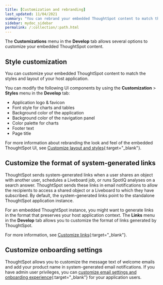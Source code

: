 ```yaml
---
title: [Customization and rebranding]
last_updated: 11/04/2021
summary: "You can rebrand your embedded ThoughtSpot content to match the look and feel of your host application and customize system-generated links and notifications."
sidebar: mydoc_sidebar
permalink: /:collection/:path.html
---
```


The **Customizations** menu in the **Develop** tab allows several options to customize your embedded ThoughtSpot content.

## Style customization
You can customize your embedded ThoughtSpot content to match the styles and layout of your host application.

You can modify the following UI components by using the **Customization** > **Styles** menu in the **Develop** tab:
-   Application logo & favicon
-   Font style for charts and tables
-   Background color of the application
-   Background color of the navigation panel
-   Color palette for charts
-   Footer text
-   Page title

For more information about rebranding the look and feel of the embedded ThoughtSpot UI, see [Customize layout and styles](https://developers.thoughtspot.com/docs/?pageid=customize-style){:target="_blank"}.

## Customize the format of system-generated links

ThoughtSpot sends system-generated links when a user shares an object with another user, schedules a Liveboard job, or runs SpotIQ analyses on a search answer. ThoughtSpot sends these links in email notifications to allow the recipients to access a shared object or a Liveboard to which they have subscribed. By default, the system-generated links point to the standalone ThoughtSpot application instance.

For an embedded ThoughtSpot instance, you might want to generate links in the format that preserves your host application context. The **Links** menu in the **Develop** tab allows you to customize the format of links generated by ThoughtSpot.

For more information, see [Customize links](https://developers.thoughtspot.com/docs/?pageid=customize-links){:target="_blank"}.

## Customize onboarding settings

ThoughtSpot allows you to customize the message text of welcome emails and add your product name in system-generated email notifications. If you have admin user privileges, you can [customize email settings and onboarding experience](https://developers.thoughtspot.com/docs/?pageid=customize-emails){:target="_blank"} for your application users.
